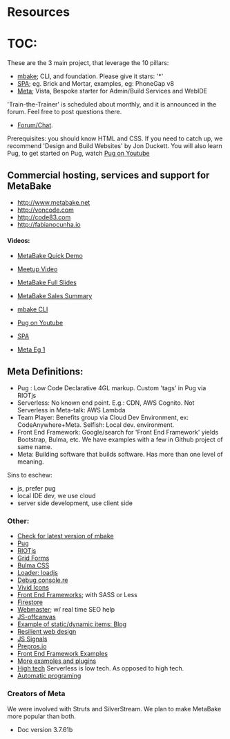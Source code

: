 
# Resources

# TOC:

These are the 3 main project, that leverage the 10 pillars:

- [mbake](http://doc.metabake.org/mbake); CLI, and foundation. Please give it stars: '*'
- [SPA](http://doc.metabake.org/SPA); eg. Brick and Mortar, examples, eg: PhoneGap v8
- [Meta](http://doc.metabake.org/meta); Vista, Bespoke starter for Admin/Build Services and WebIDE

'Train-the-Trainer' is scheduled about monthly, and it is announced in the forum. Feel free to post questions there.

- <a href='http://chat.metabake.org' target='_blank'>Forum/Chat</a>.

Prerequisites: you should know HTML and CSS. If you need to catch up, we recommend 'Design and Build Websites' by Jon Duckett. You will also learn Pug, to get started on Pug, watch [Pug on Youtube](http://youtube.com/watch?v=wzAWI9h3q18)


## Commercial hosting, services and support for MetaBake

- <http://www.metabake.net>
- <http://voncode.com>
- <http://code83.com>
- <http://fabianocunha.io>


#### Videos:
- [MetaBake Quick Demo](https://youtu.be/WyCdSFTUIvM)
- <a href='https://vimeo.com/282034037' target='_blank'>Meetup Video</a>
- [MetaBake Full Slides](http://prez.metabake.org/p)
- [MetaBake Sales Summary](https://www.youtube.com/watch?v=OK-cJNSkQII)

- [mbake CLI](https://youtu.be/-KkPfAnEXyk)

- [Pug on Youtube](http://youtube.com/watch?v=wzAWI9h3q18)
- [SPA](https://youtu.be/LHFjjDPlU3A)
- [Meta Eg 1](http://youtube.com/watch?v=c4mWhefhOoQ)


## Meta Definitions:
- Pug : Low Code Declarative 4GL markup. Custom 'tags' in Pug via RIOTjs
- Serverless: No known end point. E.g.: CDN, AWS Cognito. Not Serverless in Meta-talk: AWS Lambda
- Team Player: Benefits group via Cloud Dev Environment, ex: CodeAnywhere+Meta. Selfish: Local dev. environment.
- Front End Framework: Google/search for 'Front End Framework' yields Bootstrap, Bulma, etc. We have examples with a few in Github project of same name.
- Meta: Building software that builds software. Has more than one level of meaning.


Sins to eschew:
- js, prefer pug
- local IDE dev, we use cloud
- server side development, use client side


### Other:

- <a href='https://www.npmjs.com/package/mbake' target='_blank'>Check for latest version of mbake</a>
- [Pug](https://pug.metabake.org)
- [RIOTjs](https://riot.js.org/)
- [Grid Forms](http://kumailht.com/gridforms)
- [Bulma CSS](https://bulma.io/documentation/components)
- [Loader: loadjs](https://github.com/muicss/loadjs)
- [Debug console.re](http://console.re)
- [Vivid Icons](https://webkul.github.io/vivid/cheatsheet.html)
- [Front End Frameworks](https://github.com/metabake/front-end-frameworks
); with SASS or Less
- [Firestore](https://firebase.google.com/docs/firestore)
- [Webmaster](https://www.google.com/webmasters); w/ real time SEO help
- [JS-offcanvas](https://github.com/vmitsaras/js-offcanvas)
- <a href='https://github.com/metabake/B-M-SPA/tree/master/blogRiot' target='_blank'>Example of static/dynamic items: Blog</a>
- [Resilient web design](https://resilientwebdesign.com/introduction)
- [JS Signals](https://github.com/millermedeiros/js-signals/wiki/Comparison-between-different-Observer-Pattern-implementations)
- [Prepros.io](https://prepros.io/help/autoprefixer)
- [Front End Framework Examples](https://github.com/metabake/front-end-frameworks)
- [More examples and plugins](https://github.com/metabake/examples-plugins)
- [High tech](https://engineering.videoblocks.com/web-architecture-101-a3224e126947?gi=8a9df433a15f) Serverless is low tech. As opposed to high tech.
- [Automatic programing](https://en.wikipedia.org/wiki/Automatic_programming)

### Creators of Meta

We were involved with Struts and SilverStream. We plan to make MetaBake more popular than both.

- Doc version 3.7.61b
